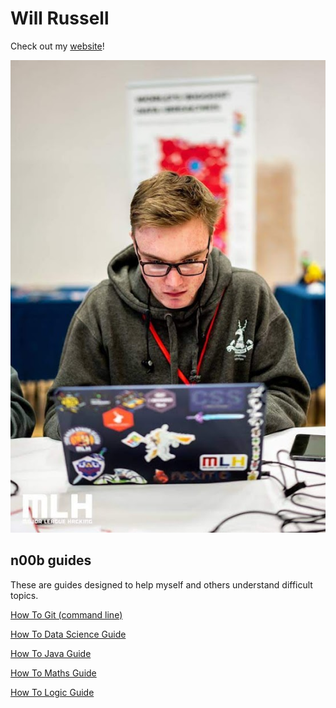# Will Russell

Check out my [website](https://will-russell.com)!

![Me](static/profile.jpg)

## n00b guides

These are guides designed to help myself and others understand difficult topics.

[How To Git (command line)](git/git.md)

[How To Data Science Guide](data-science/data-science-home.md)

[How To Java Guide](java/java-home.md)

[How To Maths Guide](maths/maths-home.md)

[How To Logic Guide](logic/Definitions.md)